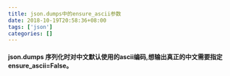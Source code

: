 ```yaml
---
title: json.dumps中的ensure_ascii参数
date: 2018-10-19T20:58:36+08:00
tags: ['json']
categories: []
---
```


#### json.dumps 序列化时对中文默认使用的ascii编码,想输出真正的中文需要指定ensure_ascii=False。
